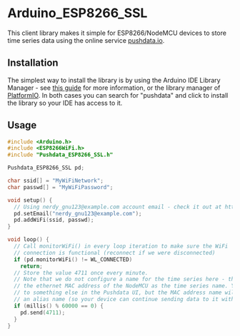 # Arduino_ESP8266_SSL

This client library makes it simple for ESP8266/NodeMCU devices to 
store time series data using the online service [pushdata.io](https://pushdata.io).

## Installation

The simplest way to install the library is by using the Arduino IDE Library Manager - see [this guide](https://www.arduino.cc/en/Guide/Libraries) for more information, or the library manager of [PlatformIO](https://platformio.org). In both cases you can search for "pushdata" and click to install the library so your IDE has access to it.

## Usage

```c++
#include <Arduino.h>
#include <ESP8266WiFi.h>
#include "Pushdata_ESP8266_SSL.h"

Pushdata_ESP8266_SSL pd;

char ssid[] = "MyWiFiNetwork";
char passwd[] = "MyWiFiPassword";

void setup() {
  // Using nerdy_gnu123@example.com account email - check it out at https://pushdata.io/nerdy_gnu123@example.com
  pd.setEmail("nerdy_gnu123@example.com");
  pd.addWiFi(ssid, passwd);
}

void loop() {
  // Call monitorWiFi() in every loop iteration to make sure the WiFi
  // connection is functional (reconnect if we were disconnected)
  if (pd.monitorWiFi() != WL_CONNECTED) 
    return;
  // Store the value 4711 once every minute. 
  // Note that we do not configure a name for the time series here - the Pushdata library will then use 
  // the ethernet MAC address of the NodeMCU as the time series name. You can change the primary name 
  // to something else in the Pushdata UI, but the MAC address name will always remain, and function as 
  // an alias name (so your device can continue sending data to it without any kind of reconfiguration)
  if (millis() % 60000 == 0) {
    pd.send(4711);
  }
}
```



